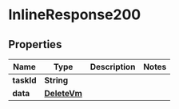 

# InlineResponse200


## Properties

Name | Type | Description | Notes
------------ | ------------- | ------------- | -------------
**taskId** | **String** |  | 
**data** | [**DeleteVm**](DeleteVm.md) |  | 



